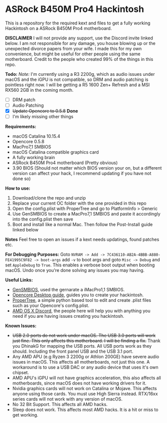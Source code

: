 # ASRock B450M Pro4 Hackintosh

This is a repository for the required kext and files to get a fully working Hackintosh on a ASRock B450M Pro4 motherboard.

**DISCLAIMER** I will not provide any support, use the Discord invite linked below. I am not responsible for any damage, you house blowing up or the unexpected divorce papers from your wife. I made this for my own convenience, but might be useful for other people using the same motherboard. Credit to the people who created 99% of the things in this repo.

**Todo:**
*Note:* I'm currently using a R3 2200g, which as audio issues under macOS and the iGPU is not compatible, so DRM and audio patching is pointless right now. I will be getting a R5 1600 Zen+  Refresh and a MSI RX560 2GB in the coming month.
 - [ ] DRM patch
 - [ ] Audio Patching
 - [x] ~~Update Opencore to 0.5.8~~ **Done**
 - [ ] I'm likely missing other things

**Requirements:**
- macOS Catalina 10.15.4
- Opencore 0.5.8
- MacPro7,1 SMBIOS
- macOS Catalina compatible graphics card
- A fully working brain
- ASRock B450M Pro4 motherboard (Pretty obvious)
- 3.90 BIOS (Should not matter which BIOS version your on, but a different version can affect your hack, I recommend updating if you have not done so) 

**How to use:**
 1. Download/clone the repo and unzip
 2. Replace your current OC folder with the one provided in this repo
 3. Open the config.plist with ProperTree and go to PlatformInfo > Generic
 4. Use GenSMBIOS to create a MacPro7,1 SMBIOS and paste it accordingly into the config.plist then save
 5. Boot and install like a normal Mac. Then follow the Post-Install guide linked below

**Notes**
Feel free to open an issues if a kext needs updatings, found patches etc.

**For Debugging Purposes:** 
Goto `NVRAM -> Add -> 7C436110-AB2A-4BBB-A880-FE41995C9F82 -> boot-args` add `-v` to boot args and goto `Misc -> Debug` and set `AppleDebug` to `True`. This enables a verbose boot output when booting macOS. Undo once you're done solving any issues you may having.

**Useful Links:**
- [GenSMBIOS](https://github.com/corpnewt/GenSMBIOS), used the gernarate a iMacPro1,1 SMBIOS.
- [Opencore Desktop guide](https://dortania.github.io/OpenCore-Desktop-Guide/), guides you to create your hackintosh. 
- [ProperTree](https://github.com/corpnewt/ProperTree), a simple python based tool to edit and create .plist files such as your Opencore's config.plist.
- [AMD OS X Discord](https://discord.gg/EfCYAJW), the people here will help you with anything you need if you are having issues creating you hackintosh.

**Known Issues:**

- ~~USB 2.0 ports do not work under macOS. The USB 3.0 ports will work just fine. This only affects this motherboard. I will be finding a fix.~~ Thank you DhinakG for mapping the USB ports. All USB ports work as they should. Including the front panel USB and the USB 3.1 port.
- Any AMD APU (e.g Ryzen 3 2200g or Athlon 200GE) have severe audio issues in macOS. This affects all motherboards, not just this one. A workaround is to use a USB DAC or any audio device that uses it's own chipset.
- AMD APU's iGPU will not have graphics acceleration, this also affects all motherboards, since macOS does not have working drivers for it.
- Nvidia graphics cards will not work on Catalina or Mojave. This affects anyone using those cards. You must use High Sierra instead. RTX/16xx series cards will not work with any version of macOS.   
- No 32 Bit Support. This affects all AMD hacks. 
- Sleep does not work. This affects most AMD hacks. It is a hit or miss to get working.
